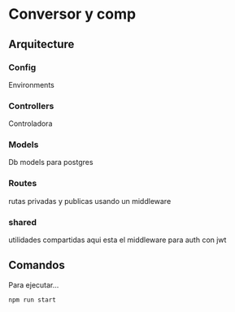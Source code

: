 # Conversor y comp

## Arquitecture
### Config
Environments
### Controllers
Controladora

### Models
Db models para postgres
### Routes
rutas
privadas y publicas usando un middleware
### shared
utilidades compartidas
aqui esta el middleware para auth con jwt

## Comandos

Para ejecutar...

``` npm run start ```

